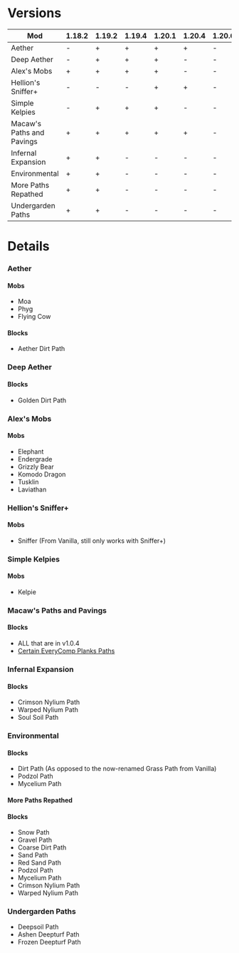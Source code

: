 # Versions
| Mod                       | 1.18.2 | 1.19.2 | 1.19.4 | 1.20.1 | 1.20.4 | 1.20.6 |
| ---                       | ---    | ---    | ---    | ---    | ---    | ---    |
| Aether                    | -      | +      | +      | +      | +      | -      |
| Deep Aether               | -      | +      | +      | +      | -      | -      |
| Alex's Mobs               | +      | +      | +      | +      | -      | -      |
| Hellion's Sniffer+        | -      | -      | -      | +      | +      | -      |
| Simple Kelpies            | -      | +      | +      | +      | -      | -      |
| Macaw's Paths and Pavings | +      | +      | +      | +      | +      | -      |
| Infernal Expansion        | +      | +      | -      | -      | -      | -      |
| Environmental             | +      | +      | -      | -      | -      | -      |
| More Paths Repathed       | +      | +      | -      | -      | -      | -      |
| Undergarden Paths         | +      | +      | -      | -      | -      | -      |

# Details

### Aether
#### Mobs
- Moa
- Phyg
- Flying Cow
#### Blocks
- Aether Dirt Path

### Deep Aether
#### Blocks
- Golden Dirt Path

### Alex's Mobs
#### Mobs
- Elephant
- Endergrade
- Grizzly Bear
- Komodo Dragon
- Tusklin
- Laviathan

### Hellion's Sniffer+
#### Mobs
- Sniffer (From Vanilla, still only works with Sniffer+)

### Simple Kelpies
#### Mobs
- Kelpie

### Macaw's Paths and Pavings
#### Blocks
- ALL that are in v1.0.4
- [Certain EveryComp Planks Paths](https://github.com/VoidLeech/Paths-Are-Roads/issues/10)

### Infernal Expansion
#### Blocks
- Crimson Nylium Path
- Warped Nylium Path
- Soul Soil Path

### Environmental
#### Blocks
- Dirt Path (As opposed to the now-renamed Grass Path from Vanilla)
- Podzol Path
- Mycelium Path

#### More Paths Repathed
#### Blocks
- Snow Path
- Gravel Path
- Coarse Dirt Path
- Sand Path
- Red Sand Path
- Podzol Path
- Mycelium Path
- Crimson Nylium Path
- Warped Nylium Path

### Undergarden Paths
- Deepsoil Path
- Ashen Deepturf Path
- Frozen Deepturf Path